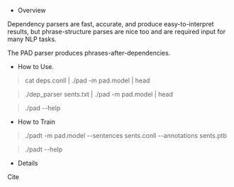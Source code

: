 * Overview

Dependency parsers are fast, accurate, and produce easy-to-interpret results, but phrase-structure parses are nice too and are required input for many NLP tasks.

The PAD parser produces phrases-after-dependencies.

* How to Use.

> cat deps.conll | ./pad -m pad.model | head


> ./dep_parser sents.txt | ./pad -m pad.model | head

> ./pad --help

* How to Train

> ./padt -m pad.model --sentences sents.conll --annotations sents.ptb

> ./padt --help

* Details

Cite